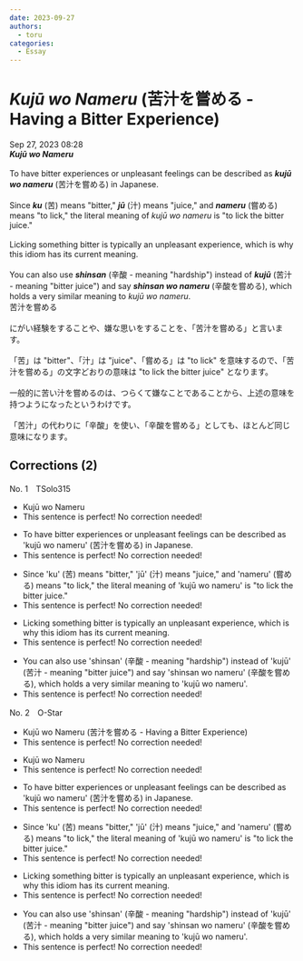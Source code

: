 ```yaml
---
date: 2023-09-27
authors:
  - toru
categories:
  - Essay
---
```


<h1 id="subject_show"><strong><em>Kujū wo Nameru</strong></em> (苦汁を嘗める - Having a Bitter Experience)</h1>
<div class="date">Sep 27, 2023 08:28</div>
<div id="post"><div id="body_show_ori">
<strong><em>Kujū wo Nameru</strong></em><br/><br/>To have bitter experiences or unpleasant feelings can be described as <strong><em>kujū wo nameru</em></strong> (苦汁を嘗める) in Japanese.<br/><br/>Since <strong><em>ku</em></strong> (苦) means "bitter," <strong><em>jū</em></strong> (汁) means "juice," and <strong><em>nameru</em></strong> (嘗める) means "to lick," the literal meaning of <em>kujū wo nameru</em> is "to lick the bitter juice."<br/><br/>Licking something bitter is typically an unpleasant experience, which is why this idiom has its current meaning.<br/><br/>You can also use <strong><em>shinsan</em></strong> (辛酸 - meaning "hardship") instead of <strong><em>kujū</em></strong> (苦汁 - meaning "bitter juice") and say <strong><em>shinsan wo nameru</em></strong> (辛酸を嘗める), which holds a very similar meaning to <em>kujū wo nameru</em>.
</div></div>

<!-- more -->

<div id="post_ja"><div id="body_show_mo">
苦汁を嘗める<br/><br/>にがい経験をすることや、嫌な思いをすることを、「苦汁を嘗める」と言います。<br/><br/>「苦」は "bitter"、「汁」は "juice"、「嘗める」は "to lick" を意味するので、「苦汁を嘗める」の文字どおりの意味は "to lick the bitter juice" となります。<br/><br/>一般的に苦い汁を嘗めるのは、つらくて嫌なことであることから、上述の意味を持つようになったというわけです。<br/><br/>「苦汁」の代わりに「辛酸」を使い、「辛酸を嘗める」としても、ほとんど同じ意味になります。
</div></div>

## Corrections (2)
<div id="block"><div class="first_name"> No. 1　<span class="just_name">TSolo315</span></div><div id="block2">
<ul class="correction_field">
<li class="incorrect">Kujū wo Nameru</li>
<li class="corrected perfect">This sentence is perfect! No correction needed!</li>
</ul>
<ul class="correction_field">
<li class="incorrect">To have bitter experiences or unpleasant feelings can be described as 'kujū wo nameru' (苦汁を嘗める) in Japanese.</li>
<li class="corrected perfect">This sentence is perfect! No correction needed!</li>
</ul>
<ul class="correction_field">
<li class="incorrect">Since 'ku' (苦) means "bitter," 'jū' (汁) means "juice," and 'nameru' (嘗める) means "to lick," the literal meaning of 'kujū wo nameru' is "to lick the bitter juice."</li>
<li class="corrected perfect">This sentence is perfect! No correction needed!</li>
</ul>
<ul class="correction_field">
<li class="incorrect">Licking something bitter is typically an unpleasant experience, which is why this idiom has its current meaning.</li>
<li class="corrected perfect">This sentence is perfect! No correction needed!</li>
</ul>
<ul class="correction_field">
<li class="incorrect">You can also use 'shinsan' (辛酸 - meaning "hardship") instead of 'kujū' (苦汁 - meaning "bitter juice") and say 'shinsan wo nameru' (辛酸を嘗める), which holds a very similar meaning to 'kujū wo nameru'.</li>
<li class="corrected perfect">This sentence is perfect! No correction needed!</li>
</ul>
</div></div>
<div id="block"><div class="first_name"> No. 2　<span class="just_name">O-Star</span></div><div id="block2">
<ul class="correction_field">
<li class="incorrect">Kujū wo Nameru (苦汁を嘗める - Having a Bitter Experience)</li>
<li class="corrected perfect">This sentence is perfect! No correction needed!</li>
</ul>
<ul class="correction_field">
<li class="incorrect">Kujū wo Nameru</li>
<li class="corrected perfect">This sentence is perfect! No correction needed!</li>
</ul>
<ul class="correction_field">
<li class="incorrect">To have bitter experiences or unpleasant feelings can be described as 'kujū wo nameru' (苦汁を嘗める) in Japanese.</li>
<li class="corrected perfect">This sentence is perfect! No correction needed!</li>
</ul>
<ul class="correction_field">
<li class="incorrect">Since 'ku' (苦) means "bitter," 'jū' (汁) means "juice," and 'nameru' (嘗める) means "to lick," the literal meaning of 'kujū wo nameru' is "to lick the bitter juice."</li>
<li class="corrected perfect">This sentence is perfect! No correction needed!</li>
</ul>
<ul class="correction_field">
<li class="incorrect">Licking something bitter is typically an unpleasant experience, which is why this idiom has its current meaning.</li>
<li class="corrected perfect">This sentence is perfect! No correction needed!</li>
</ul>
<ul class="correction_field">
<li class="incorrect">You can also use 'shinsan' (辛酸 - meaning "hardship") instead of 'kujū' (苦汁 - meaning "bitter juice") and say 'shinsan wo nameru' (辛酸を嘗める), which holds a very similar meaning to 'kujū wo nameru'.</li>
<li class="corrected perfect">This sentence is perfect! No correction needed!</li>
</ul>
</div></div>
